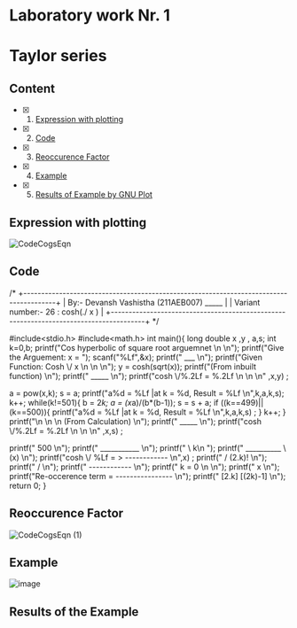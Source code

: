 # Laboratory work Nr. 1
# Taylor series


## Content
- [x] 1. [Expression with plotting](https://github.com/Devansh-Vashistha/RTR105/blob/main/The%20Lab%201/LAB%201%20Report.md#expression-with-plotting)
- [x] 2. [Code](https://github.com/Devansh-Vashistha/RTR105/blob/main/The%20Lab%201/LAB%201%20Report.md#code)
- [x] 3. [Reoccurence Factor](https://github.com/Devansh-Vashistha/RTR105/blob/main/The%20Lab%201/LAB%201%20Report.md#reoccurence-factor)
- [x] 4. [Example](https://github.com/Devansh-Vashistha/RTR105/blob/main/The%20Lab%201/LAB%201%20Report.md#example)
- [x] 5. [Results of Example by GNU Plot](https://github.com/Devansh-Vashistha/RTR105/blob/main/The%20Lab%201/LAB%201%20Report.md#results-of-the-example)


## Expression with plotting
![CodeCogsEqn](https://user-images.githubusercontent.com/89969531/150640846-43b6c909-44e0-424e-9468-56c2401d0c7f.svg)



## Code
/*
+---------------------------------------------------------------------------------------+
| By:- Devansh Vashistha (211AEB007)    _____                                           |
| Variant number:- 26         :  cosh(./  x  )                                          |
+---------------------------------------------------------------------------------------+
*/

#include<stdio.h>
#include<math.h>
int main(){
long double x ,y , a,s;
int k=0,b;
printf("Cos hyperbolic of square root arguemnet \n \n");
printf("Give the Arguement:  x = ");
scanf("%Lf",&x);
printf("                             ___  \n");
printf("Given Function:       Cosh \\/ x   \n \n \n");
y = cosh(sqrt(x));
printf("(From inbuilt function) \n");
printf("        _____   \n");
printf("cosh  \\/%.2Lf   = %.2Lf \n \n \n" ,x,y) ;

a = pow(x,k);
s = a;
printf("a%d = %Lf       |at k = %d, Result = %Lf \n",k,a,k,s);
k++;
while(k!=501){
    b = 2*k;
    a = (x*a)/(b*(b-1));
    s = s + a;
    if ((k==499)||(k==500)){
        printf("a%d = %Lf   |at k = %d, Result = %Lf \n",k,a,k,s) ;
        }
    k++;
}
printf("\n \n \n (From Calculation) \n");
printf("        _____   \n");
printf("cosh  \\/%.2Lf   = %.2Lf \n \n \n" ,x,s) ;

printf("                            500 \n");
printf("                         ___________ \n");
printf("                         \\                        k\n ");
printf("       __________        \\                    (x)  \n");
printf("cosh  \\/ %Lf   =      >              ------------ \n",x) ;
printf("                          /                    (2.k)!  \n");
printf("                         / \n");
printf("                        ------------ \n");
printf("                             k = 0 \n \n");
printf("                             x \n");
printf("Re-occerence term =  ---------------- \n");
printf("                      [2.k] [(2k)-1] \n");
return 0;
}

## Reoccurence Factor
![CodeCogsEqn (1)](https://user-images.githubusercontent.com/89969531/150641298-9ec557cc-012d-49d5-b819-f97d23666a4e.svg)


## Example
![image](https://user-images.githubusercontent.com/89969531/150641285-31e3d0ff-5055-49ec-b56a-9a29a47ad9f0.png)


## Results of the Example
